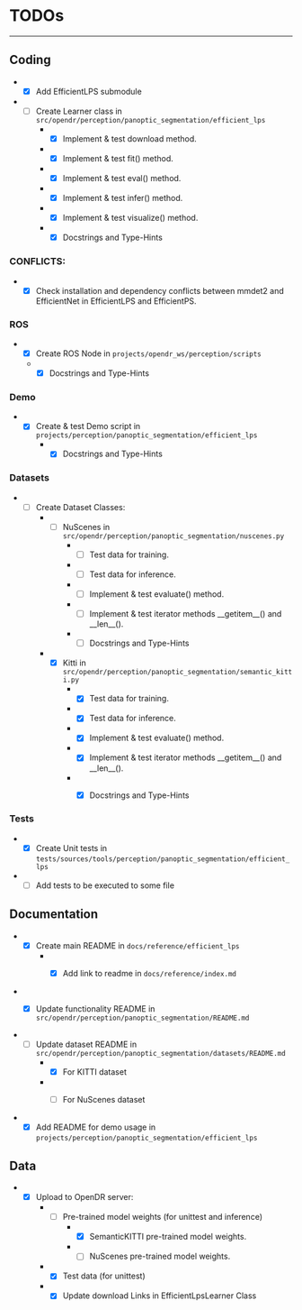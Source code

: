 # TODOs
___
## Coding
- -[X] Add EfficientLPS submodule
- -[ ] Create Learner class in `src/opendr/perception/panoptic_segmentation/efficient_lps`
    - -[X] Implement & test download method.
    - -[X] Implement & test fit() method.
    - -[X] Implement & test eval() method.
    - -[X] Implement & test infer() method.
    - -[X] Implement & test visualize() method.
    - -[X] Docstrings and Type-Hints
    
### CONFLICTS:
- -[X] Check installation and dependency conflicts between mmdet2 and EfficientNet in EfficientLPS and EfficientPS.
### ROS
- -[X] Create ROS Node in `projects/opendr_ws/perception/scripts`
   - -[X] Docstrings and Type-Hints

### Demo 
- -[X] Create & test Demo script in `projects/perception/panoptic_segmentation/efficient_lps`
    - -[X] Docstrings and Type-Hints
    
### Datasets
- -[ ] Create Dataset Classes:
    - -[ ] NuScenes in `src/opendr/perception/panoptic_segmentation/nuscenes.py`
        - -[ ] Test data for training.
        - -[ ] Test data for inference.
        - -[ ] Implement & test evaluate() method.
        - -[ ] Implement & test iterator methods \_\_getitem\_\_() and \_\_len\_\_().
        - -[ ] Docstrings and Type-Hints
        
    - -[X] Kitti in `src/opendr/perception/panoptic_segmentation/semantic_kitti.py`
        - -[X] Test data for training.
        - -[X] Test data for inference.
        - -[X] Implement & test evaluate() method.
        - -[X] Implement & test iterator methods \_\_getitem\_\_() and \_\_len\_\_().
        - -[X] Docstrings and Type-Hints

    
### Tests
- -[X] Create Unit tests in `tests/sources/tools/perception/panoptic_segmentation/efficient_lps`
- -[ ] Add tests to be executed to some file

## Documentation
- -[X] Create main README in `docs/reference/efficient_lps`
    - -[X] Add link to readme in `docs/reference/index.md`
    

- -[X] Update functionality README in `src/opendr/perception/panoptic_segmentation/README.md`
    

- -[ ] Update dataset README in `src/opendr/perception/panoptic_segmentation/datasets/README.md`
    - -[X] For KITTI dataset
    - -[ ] For NuScenes dataset
    

- -[X] Add README for demo usage in `projects/perception/panoptic_segmentation/efficient_lps`

## Data
- -[X] Upload to OpenDR server:
    - -[ ] Pre-trained model weights (for unittest and inference)
        - -[X] SemanticKITTI pre-trained model weights.
        - -[ ] NuScenes pre-trained model weights.
    - -[X] Test data (for unittest)
    - -[X] Update download Links in EfficientLpsLearner Class 